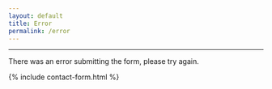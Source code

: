 ```yaml
---
layout: default
title: Error
permalink: /error
---
```


<div>
  <hr>
  <p class="lead text-center">There was an error submitting the form, please try again.</p>
  <div class="col-md-8 center-block">
    {% include contact-form.html %}
  </div>
</div>

